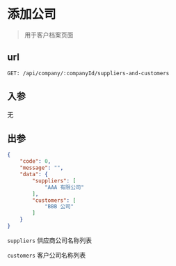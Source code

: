 # 添加公司

> 用于客户档案页面

## url

```
GET: /api/company/:companyId/suppliers-and-customers
```

## 入参

无

## 出参

```json
{
    "code": 0,
    "message": "",
    "data": {
        "suppliers": [
            "AAA 有限公司"
        ],
        "customers": [
            "BBB 公司"
        ]
    }
}
```

`suppliers` 供应商公司名称列表

`customers` 客户公司名称列表
